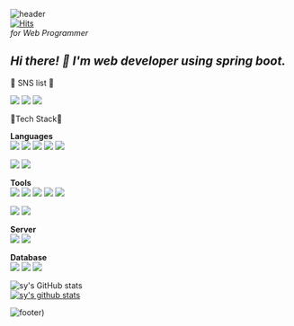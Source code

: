 ![header](https://capsule-render.vercel.app/api?type=wave&color=gradient&customColorList=0,2,2,5,30&height=300&section=header&text=SUYEON&fontSize=80)  
[![Hits](https://hits.seeyoufarm.com/api/count/incr/badge.svg?url=https%3A%2F%2Fgithub.com%2FsuyeonChoi7807&count_bg=%2379C83D&title_bg=%23555555&icon=waze.svg&icon_color=%23E7E7E7&title=hits&edge_flat=false)](https://hits.seeyoufarm.com)   
_for Web Programmer_  

*Hi there! 👋 I'm web developer using spring boot.*
---


💙 SNS list 💙 
   
<a href="https://blog.naver.com/suyeon2205" target="_blank"><img src="https://img.shields.io/badge/Blog-03C75A?style=flat-square&logo=Naver&logoColor=white"/></a>
<a href="http://qr.kakao.com/talk/yWXXjC82SD_kjHI7tR1QvMipfO8-" target="_blank"><img src="https://img.shields.io/badge/Kakao-FFCD00?style=flat-square&logo=KakaoTalk&logoColor=white"/></a>
<a href="https://www.instagram.com/01x20sy/" target="_blank"><img src="https://img.shields.io/badge/Instagram-E4405F?style=flat-square&logo=Instagram&logoColor=white"/></a>
   
💙Tech Stack💙   
   
**Languages**  
<img src="https://img.shields.io/badge/HTML5-E34F26?style=flat-square&logo=HTML5&logoColor=white"/>
<img src="https://img.shields.io/badge/CSS3-1572B6?style=flat-square&logo=CSS3&logoColor=white"/>
<img src="https://img.shields.io/badge/Java-007396?style=flat-square&logo=Java&logoColor=white"/>
<img src="https://img.shields.io/badge/JavaScript-F7DF1E?style=flat-square&logo=JavaScript&logoColor=white"/>
<img src="https://img.shields.io/badge/jQuery-0769AD?style=flat-square&logo=jQuery&logoColor=white"/>
   
<img src="https://img.shields.io/badge/C-A8B9CC?style=flat-square&logo=C&logoColor=white"/>
<img src="https://img.shields.io/badge/Python-3776AB?style=flat-square&logo=Python&logoColor=white"/>  

**Tools**  
<img src="https://img.shields.io/badge/Eclipse IDE-2C2255?style=flat-square&logo=Eclipse IDE&logoColor=white"/>
<img src="https://img.shields.io/badge/Spring-6DB33F?style=flat-square&logo=Spring&logoColor=white"/>
<img src="https://img.shields.io/badge/Android-3DDC84?style=flat-square&logo=Android&logoColor=white"/>
<img src="https://img.shields.io/badge/Visual Studio-5C2D91?style=flat-square&logo=Visual Studio&logoColor=white"/>
<img src="https://img.shields.io/badge/RStudio-75AADB?style=flat-square&logo=RStudio&logoColor=white"/>
   
<img src="https://img.shields.io/badge/Git-F05032?style=flat-square&logo=Git&logoColor=white"/>
<img src="https://img.shields.io/badge/Slack-4A154B?style=flat-square&logo=Slack&logoColor=white"/>

**Server**  
<img src="https://img.shields.io/badge/Amazon AWS-232F3E?style=flat-square&logo=Amazon AWS&logoColor=white"/>
<img src="https://img.shields.io/badge/Slack-4A1534B?style=flat-square&logo=Slack&logoColor=white"/>

**Database**  
<img src="https://img.shields.io/badge/Oracle-F80000?style=flat-square&logo=Oracle&logoColor=white"/>
<img src="https://img.shields.io/badge/MySQL-4479A1?style=flat-square&logo=MySQL&logoColor=white"/>
<img src="https://img.shields.io/badge/MariaDB-003545?style=flat-square&logo=MariaDB&logoColor=white"/>


![sy's GitHub stats](https://github-readme-stats.vercel.app/api?username=suyeonChoi7807&show_icons=true&theme=radical)  
[![sy's github stats](https://github-readme-stats.vercel.app/api/top-langs/?username=suyeonChoi7807&show_icons=true&hide_border=true&title_color=004386&icon_color=004386&layout=compact)](https://github.com/suyeonChoi7807)

![footer](https://capsule-render.vercel.app/api?section=footer&color=gradient&customColorList=0,2,2,5,30))
